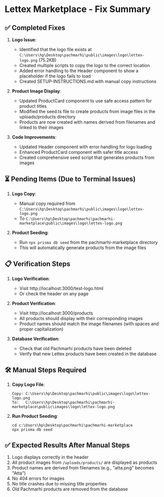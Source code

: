 # Lettex Marketplace - Fix Summary

## ✅ Completed Fixes

1. **Logo Issue**:
   - Identified that the logo file exists at `C:\Users\hp\Desktop\pachmarhi\public\images\logo\lettex-logo.png` (75.2KB)
   - Created multiple scripts to copy the logo to the correct location
   - Added error handling to the Header component to show a placeholder if the logo fails to load
   - Created SETUP-INSTRUCTIONS.md with manual copy instructions

2. **Product Image Display**:
   - Updated ProductCard component to use safe access pattern for product titles
   - Modified the seed.ts file to create products from image files in the uploads/products directory
   - Products are now created with names derived from filenames and linked to their images

3. **Code Improvements**:
   - Updated Header component with error handling for logo loading
   - Enhanced ProductCard component with safer title access
   - Created comprehensive seed script that generates products from images

## ⏳ Pending Items (Due to Terminal Issues)

1. **Logo Copy**:
   - Manual copy required from `C:\Users\hp\Desktop\pachmarhi\public\images\logo\lettex-logo.png`
   - To `C:\Users\hp\Desktop\pachmarhi\pachmarhi-marketplace\public\images\logo\lettex-logo.png`

2. **Product Seeding**:
   - Run `npx prisma db seed` from the pachmarhi-marketplace directory
   - This will automatically generate products from the image files

## 📋 Verification Steps

1. **Logo Verification**:
   - Visit http://localhost:3000/test-logo.html
   - Or check the header on any page

2. **Product Verification**:
   - Visit http://localhost:3000/products
   - All products should display with their corresponding images
   - Product names should match the image filenames (with spaces and proper capitalization)

3. **Database Verification**:
   - Check that old Pachmarhi products have been deleted
   - Verify that new Lettex products have been created in the database

## 🛠️ Manual Steps Required

1. **Copy Logo File**:
   ```
   Copy: C:\Users\hp\Desktop\pachmarhi\public\images\logo\lettex-logo.png
   To:   C:\Users\hp\Desktop\pachmarhi\pachmarhi-marketplace\public\images\logo\lettex-logo.png
   ```

2. **Run Product Seeding**:
   ```
   cd c:\Users\hp\Desktop\pachmarhi\pachmarhi-marketplace
   npx prisma db seed
   ```

## ✅ Expected Results After Manual Steps

1. Logo displays correctly in the header
2. All product images from `/uploads/products/` are displayed as products
3. Product names are derived from filenames (e.g., "atta.png" becomes "Atta")
4. No 404 errors for images
5. No title crashes due to missing title properties
6. Old Pachmarhi products are removed from the database